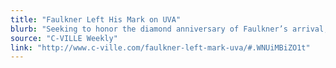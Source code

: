 ```yaml
---
title: "Faulkner Left His Mark on UVA"
blurb: "Seeking to honor the diamond anniversary of Faulkner’s arrival, the exhibition *Faulkner: Life and Works* features artifacts from the university’s William Faulkner Collection, which is the largest and most comprehensive of its kind in the world."
source: "C-VILLE Weekly"
link: "http://www.c-ville.com/faulkner-left-mark-uva/#.WNUiMBiZO1t"
---
```

